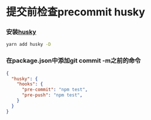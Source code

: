 # 提交前检查precommit husky

### 安装[husky](https://www.npmjs.com/package/husky)
```cmd
yarn add husky -D
```

### 在package.json中添加git commit -m之前的命令
```json
{
  "husky": {
    "hooks": {
      "pre-commit": "npm test",
      "pre-push": "npm test",
    }
  }
}
```